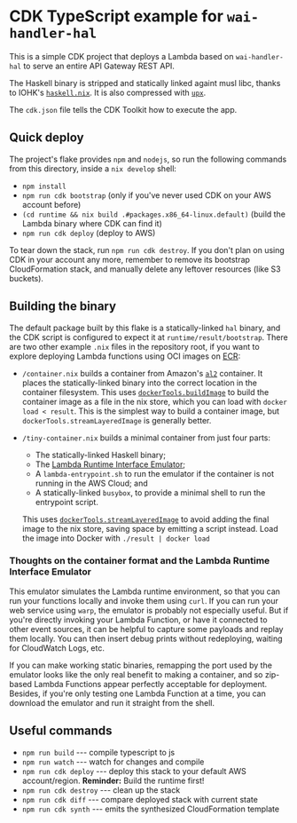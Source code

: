 # CDK TypeScript example for `wai-handler-hal`

This is a simple CDK project that deploys a Lambda based on
`wai-handler-hal` to serve an entire API Gateway REST API.

The Haskell binary is stripped and statically linked againt musl libc,
thanks to IOHK's
[`haskell.nix`](https://github.com/input-output-hk/haskell.nix). It is
also compressed with [`upx`](https://upx.github.io/).

The `cdk.json` file tells the CDK Toolkit how to execute the app.

## Quick deploy

The project's flake provides `npm` and `nodejs`, so run the following
commands from this directory, inside a `nix develop` shell:

* `npm install`
* `npm run cdk bootstrap` (only if you've never used CDK on your AWS
  account before)
* `(cd runtime && nix build .#packages.x86_64-linux.default)` (build
  the Lambda binary where CDK can find it)
* `npm run cdk deploy` (deploy to AWS)

To tear down the stack, run `npm run cdk destroy`. If you don't plan
on using CDK in your account any more, remember to remove its
bootstrap CloudFormation stack, and manually delete any leftover
resources (like S3 buckets).

## Building the binary

The default package built by this flake is a statically-linked `hal`
binary, and the CDK script is configured to expect it at
`runtime/result/bootstrap`. There are two other example `.nix` files
in the repository root, if you want to explore deploying Lambda
functions using OCI images on [ECR](https://aws.amazon.com/ecr/):

* `/container.nix` builds a container from Amazon's
  [`al2`](https://hub.docker.com/r/amazon/aws-lambda-provided/tags)
  container. It places the statically-linked binary into the correct
  location in the container filesystem. This uses
  [`dockerTools.buildImage`](https://nixos.org/manual/nixpkgs/stable/#ssec-pkgs-dockerTools-buildImage)
  to build the container image as a file in the nix store, which you
  can load with `docker load < result`. This is the simplest way to
  build a container image, but `dockerTools.streamLayeredImage` is
  generally better.
* `/tiny-container.nix` builds a minimal container from just four
  parts:
  - The statically-linked Haskell binary;
  - The [Lambda Runtime Interface
    Emulator](https://github.com/aws/aws-lambda-runtime-interface-emulator/);
  - A `lambda-entrypoint.sh` to run the emulator if the container is
    not running in the AWS Cloud; and
  - A statically-linked `busybox`, to provide a minimal shell to run
    the entrypoint script.

  This uses
  [`dockerTools.streamLayeredImage`](https://nixos.org/manual/nixpkgs/stable/#ssec-pkgs-dockerTools-streamLayeredImage)
  to avoid adding the final image to the nix store, saving space by
  emitting a script instead. Load the image into Docker with `./result
  | docker load`

### Thoughts on the container format and the Lambda Runtime Interface Emulator

This emulator simulates the Lambda runtime environment, so that you
can run your functions locally and invoke them using `curl`. If you
can run your web service using `warp`, the emulator is probably not
especially useful. But if you're directly invoking your Lambda
Function, or have it connected to other event sources, it can be
helpful to capture some payloads and replay them locally. You can then
insert debug prints without redeploying, waiting for CloudWatch Logs,
etc.

If you can make working static binaries, remapping the port used by
the emulator looks like the only real benefit to making a container,
and so zip-based Lambda Functions appear perfectly acceptable for
deployment. Besides, if you're only testing one Lambda Function at a
time, you can download the emulator and run it straight from the
shell.

## Useful commands

 * `npm run build` --- compile typescript to js
 * `npm run watch` --- watch for changes and compile
 * `npm run cdk deploy` --- deploy this stack to your default AWS
   account/region. **Reminder:** Build the runtime first!
 * `npm run cdk destroy` --- clean up the stack
 * `npm run cdk diff` --- compare deployed stack with current state
 * `npm run cdk synth` --- emits the synthesized CloudFormation template
